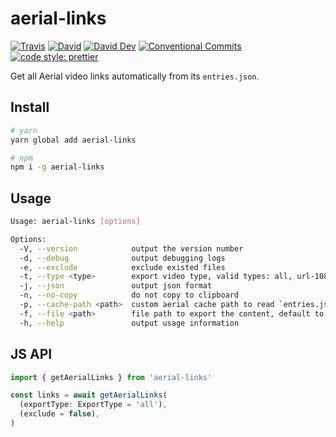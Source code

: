 # aerial-links

[![Travis](https://img.shields.io/travis/com/JounQin/aerial-links.svg)](https://travis-ci.com/JounQin/aerial-links)
[![David](https://img.shields.io/david/JounQin/aerial-links.svg)](https://david-dm.org/JounQin/aerial-links)
[![David Dev](https://img.shields.io/david/dev/JounQin/aerial-links.svg)](https://david-dm.org/JounQin/aerial-links?type=dev)
[![Conventional Commits](https://img.shields.io/badge/Conventional%20Commits-1.0.0-yellow.svg)](https://conventionalcommits.org)
[![code style: prettier](https://img.shields.io/badge/code_style-prettier-ff69b4.svg)](https://github.com/prettier/prettier)

Get all Aerial video links automatically from its `entries.json`.

## Install

```sh
# yarn
yarn global add aerial-links

# npm
npm i -g aerial-links
```

## Usage

```sh
Usage: aerial-links [options]

Options:
  -V, --version            output the version number
  -d, --debug              output debugging logs
  -e, --exclude            exclude existed files
  -t, --type <type>        export video type, valid types: all, url-1080-H264, url-1080-HDR, url-1080-SDR, url-4K-HDR, url-4K-SDR (default: "all")
  -j, --json               output json format
  -n, --no-copy            do not copy to clipboard
  -p, --cache-path <path>  custom aerial cache path to read `entries.json`
  -f, --file <path>        file path to export the content, default to print directly
  -h, --help               output usage information
```

## JS API

```js
import { getAerialLinks } from 'aerial-links'

const links = await getAerialLinks(
  (exportType: ExportType = 'all'),
  (exclude = false),
)
```
